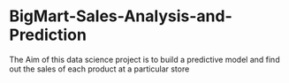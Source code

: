 # BigMart-Sales-Analysis-and-Prediction
The Aim of this data science project is to build a predictive model and find out the sales of each product at a particular store
